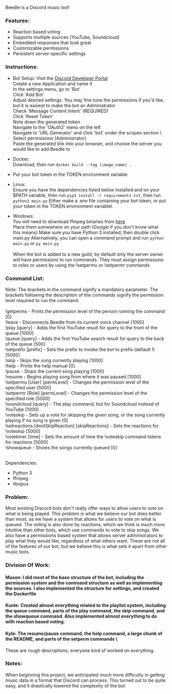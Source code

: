 Beedle is a Discord music bot!

### Features:

- Reaction based voting
- Supports multiple sources (YouTube, Soundcloud)
- Embedded responses that look great
- Customizable permissions
- Persistent server-specific settings
  <br>

### Instructions:
- Bot Setup:
  Visit the [Discord Developer Portal](https://discord.com/developers/applications) \
  Create a new Application and name it \
  In the settings menu, go to 'Bot' \
  Click 'Add Bot' \
  Adjust desired settings. You may fine tune the permissions if you'd like, but it is easiest to make the bot an Administrator \
  Check 'Message Content Intent' (REQUIRED) \
  Click 'Reset Token' \
  Note down the generated token \
  Navigate to the 'OAuth2' menu on the left \
  Navigate to 'URL Generator' and click 'bot' under the scopes section \ 
  Select permissions (Administrator) \
  Paste the generated link into your browser, and choose the server you would like to add Beedle to
  

- Docker:\
  Download, then run `docker build --tag [image_name] .`
- Put your bot token in the TOKEN environment variable
- Linux:\
  Ensure you have the dependencies listed below installed and on your $PATH variable, then run `pip3 install -r requirements.txt`, then run `python3 main.py`
  Either make a .env file containing your bot token, or put your token in the TOKEN environment variable\
- Windows:\
  You will need to download ffmpeg binaries from [here](https://github.com/BtbN/FFmpeg-Builds/releases) \
  Place them somewhere on your path (Google if you don't know what this means)
  Make sure you have Python 3 installed, then double click main.py
  Alternatively, you can open a command prompt and run `python main.py` or `py main.py`\
  <br>
  When the bot is added to a new guild, by default only the server owner will have permissions to run commands. They must assign permissions to roles or users by using the !setpermu or !setpermr commands

### Command List:

Note: The brackets in the command signify a mandatory parameter. The brackets following the description of the commands signify the permission level required to run the command.\
<br>
!getperms - Prints the permission level of the person running the command [0]\
!leave - Disconnects Beedle from its current voice channel [1000]\
!play [query] - Adds the first YouTube result for query to the front of the queue [1000]\
!queue [query] - Adds the first YouTube search result for query to the back of the queue [500]\
!setprefix [prefix] - Sets the prefix to invoke the bot to prefix (default !) [5000]\
!skip - Skips the song currently playing [1000]\
!help - Prints the help manual [0]\
!pause - Stops the current song playing [1000]\
!resume - Begins playing song from where it was paused [1000]\
!setpermu [User] [permLevel] - Changes the permission level of the specified user [5000]\
!setpermr [Role] [permLevel] - Changes the permission level of the specified role [5000]\
!soundcloud [query] - The play command, but for Soundcloud instead of YouTube [1000] \
!voteskip <songName> - Sets up a vote for skipping the given song, or the song currently playing if no song is given [0]\
!setreactions [dontSkipReaction] [skipReactions] - Sets the reactions for !voteskip [5000] \
!votetimer [time] - Sets the amount of time the !voteskip command listens for reactions [5000] \
!showqueue - Shows the songs currently queued [0]

<br>
Dependencies: 

- Python 3
- ffmpeg
- libopus
### Problem:
Most existing Discord bots don't really offer ways to allow users to vote on what is being played. This problem is what
we believe our bot does better than most, as we have a system that allows for users to vote on what is queued. The voting is also 
done by reactions, which we think is much more intuitive than other bots, which use commands to vote to skip songs.
We also have a permissions based system that allows server administrators to play what they would like, regardless of what others
want. These are not all of the features of our bot, but we believe this is what sets it apart from other music bots.

### Division Of Work:
  #### Mason: I did most of the base structure of the bot, including the permission system and the command structure as well as implementing the sources. I also implemented the structure for settings, and created the Dockerfile
  #### Kunle: Created almost everything related to the playlist system, including the queue command, parts of the play command, the skip command, and the showqueue command. Also implemented almost everything to do with reaction based voting.
  #### Kyle: The resume/pause command, the help command, a large chunk of the README, and parts of the setperm commands \ 
These are rough descriptions, everyone kind of worked on everything. 

### Notes:
When beginning this project, we anticipated much more difficulty in getting music data in a format that Discord can process. 
This turned out to be quite easy, and it drastically lowered the complexity of the bot 
